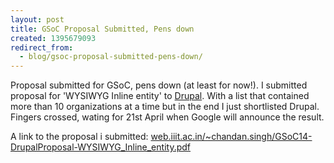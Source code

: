 ```yaml
---
layout: post
title: GSoC Proposal Submitted, Pens down
created: 1395679093
redirect_from:
  - blog/gsoc-proposal-submitted-pens-down/
---
```

<p>Proposal submitted for GSoC, pens down (at least for now!). I submitted proposal for 'WYSIWYG Inline entity' to <a href="https://drupal.org/">Drupal</a>. With a list that contained more than 10 organizations at a time but in the end I just shortlisted Drupal. Fingers crossed, wating for 21st April when Google will announce the result.</p>
<p>A link to the proposal i submitted:&nbsp;<a href="http://web.iiit.ac.in/~chandan.singh/GSoC14-DrupalProposal-WYSIWYG_Inline_entity.pdf">web.iiit.ac.in/~chandan.singh/GSoC14-DrupalProposal-WYSIWYG_Inline_entity.pdf</a></p>
